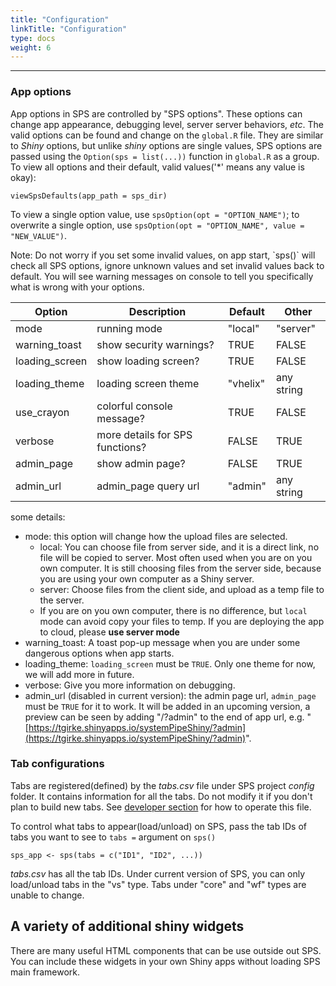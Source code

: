 ```yaml
---
title: "Configuration"
linkTitle: "Configuration"
type: docs
weight: 6
---
```

*****
### App options

App options in SPS are controlled by "SPS options". These options can change 
app appearance, debugging level, server server behaviors, *etc*. The valid options can 
be found and change on the `global.R` file. They are similar to *Shiny* options, 
but unlike *shiny* options are single values, SPS options are passed using the `Option(sps = list(...))` 
function in `global.R` as a group. To view all options and their default, valid
values('*' means any value is okay):

```{r, eval=TRUE}
viewSpsDefaults(app_path = sps_dir)
```

To view a single option value, use `spsOption(opt = "OPTION_NAME")`; to overwrite a single 
option, use `spsOption(opt = "OPTION_NAME", value = "NEW_VALUE")`.

<p style="color:var(--primary)">Note: Do not worry if you set some invalid values, on app start, `sps()` will check all SPS
options, ignore unknown values and set invalid values back to default. You will see warning 
messages on console to tell you specifically what is wrong with your options.</p>

| Option          | Description                       | Default | Other     |
|-----------------|-----------------------------------|---------|-----------|
| mode            | running mode                      | "local" | "server"  |
| warning_toast   | show security warnings?           | TRUE    | FALSE     |
| loading_screen  | show loading screen?              | TRUE    | FALSE     |
| loading_theme   | loading screen theme              | "vhelix"| any string|
| use_crayon      | colorful console message?         | TRUE    | FALSE     |
| verbose         | more details for SPS functions?   | FALSE   | TRUE      |
| admin_page      | show admin page?                  | FALSE   | TRUE      |
| admin_url       | admin_page query url              | "admin" | any string|

some details:

- mode: this option will change how the upload files are selected.
    - local: You can choose file from server side, and it is a direct link, no file will be copied to server. Most often used when you are on you own computer. <span style="color:var(--info)">It is still choosing files from the server side, because you are using your own computer as a Shiny server.</span>
    - server: Choose files from the client side, and upload as a temp file to the server.
    - If you are on you own computer, there is no difference, but `local` mode can avoid copy your files to temp. <span style="color:var(--info)">If you are deploying the app to cloud, please **use server mode**</span>
- warning_toast: A toast pop-up message when you are under some dangerous options when app starts.
- loading_theme: `loading_screen` must be `TRUE`. Only one theme for now, we will add more in future.
- verbose: Give you more information on debugging.
- admin_url (disabled in current version): the admin page url, `admin_page` must be `TRUE` for it to work. It will be added in an upcoming version, a preview can be seen by adding "/?admin" to the end of app url, e.g. "[https://tgirke.shinyapps.io/systemPipeShiny/?admin](https://tgirke.shinyapps.io/systemPipeShiny/?admin)".

### Tab configurations

Tabs are registered(defined) by the *tabs.csv* file under SPS project *config* folder. It contains information for all 
the tabs. Do not modify it if you don't plan to build new tabs. See [developer section](#extend-spsfor-developers) for how 
to operate this file. 

To control what tabs to appear(load/unload) on SPS, pass the tab IDs of tabs you want to see to 
`tabs =` argument on `sps()`

```{r , eval=FALSE}
sps_app <- sps(tabs = c("ID1", "ID2", ...))
```

*tabs.csv* has all the tab IDs. Under current version of SPS, you can only load/unload 
tabs in the "vs" type. Tabs under "core" and "wf" types are unable to change.

## A variety of additional shiny widgets 

There are many useful HTML components that 
can be use outside out SPS. You can include these widgets in your own Shiny apps without 
loading SPS main framework. 
